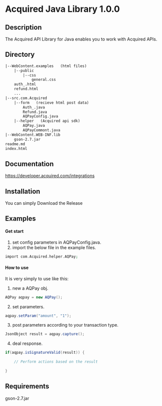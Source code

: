 # Acquired Java Library 1.0.0

## Description ##
The Acquired API Library for Java enables you to work with Acquired APIs.

## Directory ##
```html
|--WebContent.examples   (html files)
    |--public
        |--css
            general.css
    auth_.html    
    refund.html
    ...
|--src.com.Acquired
    |--form   (recieve html post data)
        Auth_.java
        Refund.java
        AQPayConfig.java
    |--helper   (Acquired api sdk)
        AQPay.java
        AQPayCommont.java
|--WebContent.WEB-INF.lib  
    gson-2.7.jar
readme.md  
index.html
``` 

## Documentation  ##
https://developer.acquired.com/integrations

## Installation ##
You can simply Download the Release

## Examples ##
#### Get start

1. set config parameters in AQPayConfig.java.
2. import the below file in the example files.

```php
import com.Acquired.helper.AQPay;
```

#### How to use
It is very simply to use like this:
1. new a AQPay obj.
```java
AQPay aqpay = new AQPay();
```
2. set parameters.
```java
aqpay.setParam("amount", "1");
```
3. post parameters according to your transaction type.
```java
JsonObject result = aqpay.capture();
```
4. deal response.
```java
if(aqpay.isSignatureValid(result)) {
    
    // Perform actions based on the result
    
}
```

## Requirements

gson-2.7.jar

